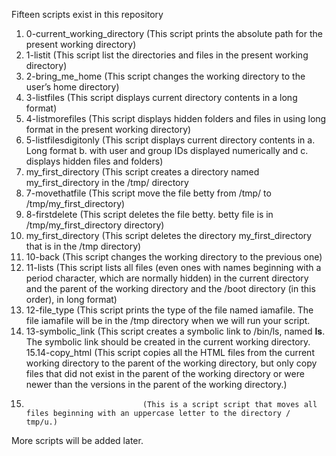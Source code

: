 Fifteen scripts exist in this repository
1. 0-current_working_directory (This script prints the absolute path for the present working directory)
2. 1-listit                    (This script list the directories and files in the present working directory)
3. 2-bring_me_home	       (This script changes the working directory to the user’s home directory)
4. 3-listfiles		       (This script displays current directory contents in a long format)
5. 4-listmorefiles	       (This script displays hidden folders and files in using long format in the present working directory)
6. 5-listfilesdigitonly        (This script displays current directory contents in a. Long format b. with user and group IDs displayed                                 numerically and c. displays hidden files and folders)
7. my_first_directory          (This script creates a directory named my_first_directory in the /tmp/ directory
8. 7-movethatfile              (This script move the file betty from /tmp/ to /tmp/my_first_directory)
9. 8-firstdelete               (This script deletes the file betty. betty file is in /tmp/my_first_directory directory)
10. my_first_directory         (This script deletes the directory my_first_directory that is in the /tmp directory)
11. 10-back                    (This script changes the working directory to the previous one)
12. 11-lists                   (This script lists all files (even ones with names beginning with a period character, which are normally
                                hidden) in the current directory and the parent of the working directory and the /boot directory (in                                   this order), in long format)
13. 12-file_type               (This script prints the type of the file named iamafile. The file iamafile will be in the /tmp directory                                 when we will run your script. 
14. 13-symbolic_link           (This script creates a symbolic link to /bin/ls, named __ls__. The symbolic link should be created in                                      the current working directory.
15.14-copy_html                 (This script  copies all the HTML files from the current working directory to the parent of the working                                   directory, but only copy files that did not exist in the parent of the working directory or were                                           newer than the versions in the parent of the working directory.)
16.                               (This is a script script that moves all files beginning with an uppercase letter to the directory /                                     tmp/u.)
More scripts will be added later.
